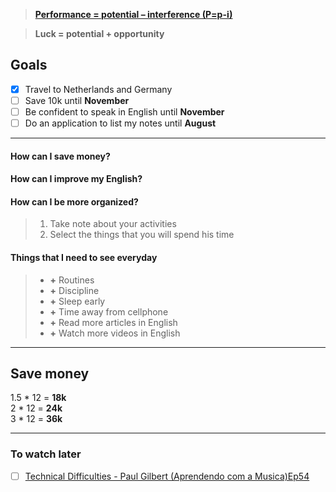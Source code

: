 > **[Performance = potential – interference (P=p-i)](https://idea-sandbox.com/destination/performance-potential-interference-pp-i/)**

> **Luck = potential + opportunity**

Goals
-----

- [x] Travel to Netherlands and Germany
- [ ] Save 10k until **November**
- [ ] Be confident to speak in English until **November**
- [ ] Do an application to list my notes until **August**

---

#### How can I save money?

#### How can I improve my English?

#### How can I be more organized?
> 1. Take note about your activities
> 2. Select the things that you will spend his time


#### Things that I need to see everyday
> - **+** Routines
> - **+** Discipline
> - **+** Sleep early
> - **+** Time away from cellphone
> - **+** Read more articles in English
> - **+** Watch more videos in English

---

Save money
----------
1.5 * 12 = **18k**  
2 * 12 = **24k**  
3 * 12 = **36k**  

---

### To watch later
- [ ] [Technical Difficulties - Paul Gilbert (Aprendendo com a Musica)Ep54](https://www.youtube.com/watch?v=PsSd1g4RTzs)
